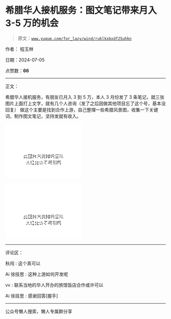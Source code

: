 # 希腊华人接机服务：图文笔记带来月入 3-5 万的机会

> 原文：[`www.yuque.com/for_lazy/wind/ruklkxbxdf25uhkn`](https://www.yuque.com/for_lazy/wind/ruklkxbxdf25uhkn)

作者： 程玉林

日期：2024-07-05

点赞数：**66**

* * *

正文：

希腊华人接机服务，有朋友已月入 3 到 5 万，本人 3 月份发了 3 条笔记，就三张图片上面打上文字，就有几个人咨询（发了之后因做其他项目忘了这个号，基本没回复）
做这个主要是找到合作上游，自己整理一些希腊风景图，收集一下关键词，制作图文笔记，坚持发就有收入。

![](img/96cd29d65b8a644756cce936dd31dd99.png "None")

![](img/cafa776dad95af3b6028194d8bda580c.png "None")

* * *

评论区：

秋闯 : 这个真可以

Ai 徐技思 : 这种上游如何开发呢

vv : 联系当地的华人开办的旅馆饭店合作或许可以

Ai 徐技思 : 感谢回答[握手]

* * *

公众号懒人搜索，懒人专属群分享